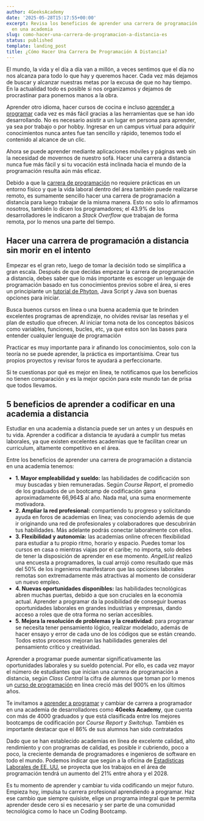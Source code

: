 ```yaml
---
author: 4GeeksAcademy
date: '2025-05-28T15:17:55+00:00'
excerpt: Revisa los beneficios de aprender una carrera de programación a distancia
  en una academia
slug: como-hacer-una-carrera-de-programacion-a-distancia-es
status: published
template: landing_post
title: ¿Cómo Hacer Una Carrera De Programación A Distancia?
---
```

El mundo, la vida y el día a día van a millón, a veces sentimos que el día no nos alcanza para todo lo que hay y queremos hacer. Cada vez más dejamos de buscar y alcanzar nuestras metas por la excusa de que no hay tiempo. En la actualidad todo es posible si nos organizamos y dejamos de procrastinar para ponernos manos a la obra. 

Aprender otro idioma, hacer cursos de cocina e incluso [aprender a programar](https://4geeksacademy.com/es/aprender-a-programar/aprender-a-programar-desde-cero) cada vez es más fácil gracias a las herramientas que se han ido desarrollando. No es necesario asistir a un lugar en persona para aprender, ya sea por trabajo o por hobby. Ingresar en un campus virtual para adquirir conocimientos nunca antes fue tan sencillo y rápido, tenemos todo el contenido al alcance de un clic. 

Ahora se puede aprender mediante aplicaciones móviles y páginas web sin la necesidad de movernos de nuestro sofá. Hacer una carrera a distancia nunca fue más fácil y si tu vocación está inclinada hacia el mundo de la programación resulta aún más eficaz. 

Debido a que la [carrera de programación](https://4geeksacademy.com/es/carrera-de-programacion/carrera-de-programacion-es) no requiere prácticas en un entorno físico y que la vida laboral dentro del área también puede realizarse remoto, es sumamente sencillo hacer una carrera de programación a distancia para luego trabajar de la misma manera.  Esto no solo lo afirmamos nosotros, también lo dicen los programadores; el 43.9% de los desarrolladores le indicaron a _Stack Overflow_ que trabajan de forma remota, por lo menos una parte del tiempo. 

## Hacer una carrera de programación a distancia sin morir en el intento

Empezar es el gran reto, luego de tomar la decisión todo se simplifica a gran escala. Después de que decidas empezar la carrera de programación a distancia, debes saber que lo más importante es escoger un lenguaje de programación basado en tus conocimientos previos sobre el área, si eres un principiante un [tutorial de Phyton](https://4geeks.com/es/lesson/que-es-python-tutorial), Java Script y Java son buenas opciones para iniciar. 

Busca buenos cursos en línea o una buena academia que te brinden excelentes programas de aprendizaje, no olvides revisar las reseñas y el plan de estudio que ofrecen. Al iniciar toma nota de los conceptos básicos como variables, funciones, bucles, etc,  ya que estos son las bases para entender cualquier lenguaje de programación 

Practicar es muy importante para ir afinando los conocimientos, solo con la teoría no se puede aprender, la práctica es importantísima.  Crear tus propios proyectos y revisar foros te ayudará a perfeccionarte. 

Si te cuestionas por qué es mejor en línea, te notificamos que los beneficios no tienen comparación y es la mejor opción para este mundo tan de prisa que todos llevamos. 

## 5 beneficios de aprender a codificar en una academia a distancia

Estudiar en una academia a distancia puede ser un antes y un después en tu vida. Aprender a codificar a distancia te ayudará a cumplir tus metas laborales, ya que existen excelentes academias que te facilitan crear un curriculum, altamente competitivo en el área.

Entre los beneficios de aprender una carrera de programación a distancia en una academia tenemos: 

- **1. Mayor empleabilidad y sueldo:** las habilidades de codificación son muy buscadas y bien remuneradas. Según _Course Report_, el promedio de los graduados de un bootcamp de codificación gana aproximadamente 66,964$ al año. Nada mal, una suma enormemente motivadora. 
- **2.  Ampliar la red profesional:** compartiendo tu progreso y solicitando ayuda en foros de academias en línea; vas conociendo además de que ir originando una red de profesionales y colaboradores que descubrirán tus habilidades. Más adelante podrás conectar laboralmente con ellos. 
- **3. Flexibilidad y autonomía:** las academias online ofrecen flexibilidad para estudiar a tu propio ritmo, horario y espacio. Puedes tomar los cursos en casa o mientras viajas por el caribe; no importa, solo debes de tener la disposición de aprender en ese momento.  _AngelList_ realizó una encuesta a programadores, la cual arrojó como resultado que más del 50% de los ingenieros manifestaron que las opciones laborales remotas son extremadamente más atractivas al momento de considerar un nuevo empleo. 
- **4. Nuevas oportunidades disponibles:** las habilidades tecnológicas abren muchas puertas, debido a que son cruciales en la economía actual. Aprender a programar da la posibilidad de conseguir buenas oportunidades laborales en grandes industrias y empresas, dando acceso a roles que de otra forma no serían accesibles. 
- **5. Mejora la resolución de problemas y la creatividad:** para programar se necesita tener pensamiento lógico, realizar modelado, además de hacer ensayo y error de cada uno de los códigos que se están creando. Todos estos procesos mejoran las habilidades generales del pensamiento crítico y creatividad. 

Aprender a programar puede aumentar significativamente las oportunidades laborales y su sueldo potencial. Por ello, es cada vez mayor el número de estudiantes que inician una carrera de programación a distancia, según _Class Central_ la cifra de alumnos que toman por lo menos un [curso de programación](https://4geeksacademy.com/es/curso-de-programacion-desde-cero) en línea creció más del 900% en los últimos años. 

Te invitamos a [aprender a programar](https://4geeksacademy.com/es/aprender-a-programar/aprender-a-programar-desde-cero) y cambiar de carrera a programador en una academia de desarrolladores como **4Geeks Academy**, que cuenta con más de 4000 graduados y que está clasificada entre los mejores bootcamps de codificación por _Course Report y Switchup._ También es importante destacar que el 86% de sus alumnos han sido contratados

Dado que se han establecido academias en línea de excelente calidad, alto rendimiento y con programas de calidad, es posible ir cubriendo, poco a poco, la creciente demanda de programadores e ingenieros de software en todo el mundo. Podemos indicar que según a la oficina de [Estadísticas Laborales de EE. UU.](https://www.bls.gov/) se proyecta que los trabajos en el área de programación tendrá un aumento del 21% entre ahora y el 2028. 

Es tu momento de aprender y cambiar tu vida codificando un mejor futuro. Empieza hoy, impulsa tu carrera profesional aprendiendo a programar. Haz ese cambio que siempre quisiste, elige un programa integral que te permita aprender desde cero si es necesario y ser parte de una comunidad tecnológica como lo hace un Coding Bootcamp.